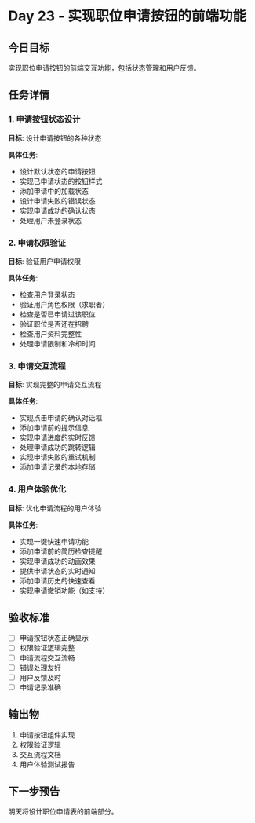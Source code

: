 # Day 23 - 实现职位申请按钮的前端功能

## 今日目标
实现职位申请按钮的前端交互功能，包括状态管理和用户反馈。

## 任务详情

### 1. 申请按钮状态设计
**目标**: 设计申请按钮的各种状态

**具体任务**:
- 设计默认状态的申请按钮
- 实现已申请状态的按钮样式
- 添加申请中的加载状态
- 设计申请失败的错误状态
- 实现申请成功的确认状态
- 处理用户未登录状态

### 2. 申请权限验证
**目标**: 验证用户申请权限

**具体任务**:
- 检查用户登录状态
- 验证用户角色权限（求职者）
- 检查是否已申请过该职位
- 验证职位是否还在招聘
- 检查用户资料完整性
- 处理申请限制和冷却时间

### 3. 申请交互流程
**目标**: 实现完整的申请交互流程

**具体任务**:
- 实现点击申请的确认对话框
- 添加申请前的提示信息
- 实现申请进度的实时反馈
- 处理申请成功的跳转逻辑
- 实现申请失败的重试机制
- 添加申请记录的本地存储

### 4. 用户体验优化
**目标**: 优化申请流程的用户体验

**具体任务**:
- 实现一键快速申请功能
- 添加申请前的简历检查提醒
- 实现申请成功的动画效果
- 提供申请状态的实时通知
- 添加申请历史的快速查看
- 实现申请撤销功能（如支持）

## 验收标准
- [ ] 申请按钮状态正确显示
- [ ] 权限验证逻辑完整
- [ ] 申请流程交互流畅
- [ ] 错误处理友好
- [ ] 用户反馈及时
- [ ] 申请记录准确

## 输出物
1. 申请按钮组件实现
2. 权限验证逻辑
3. 交互流程文档
4. 用户体验测试报告

## 下一步预告
明天将设计职位申请表的前端部分。
